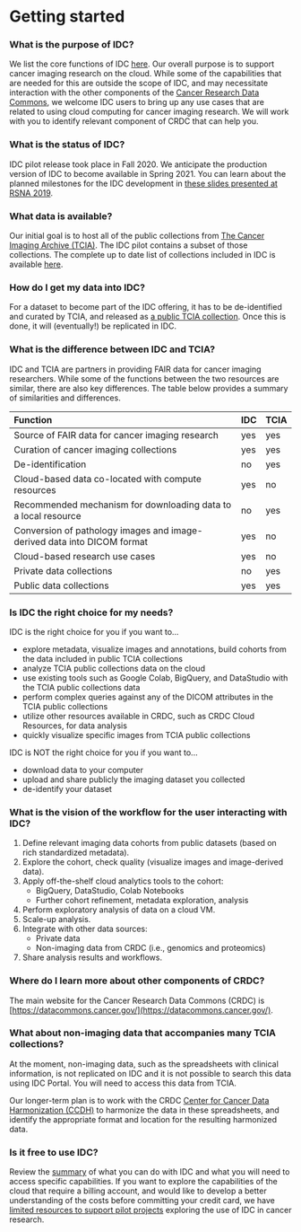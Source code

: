 # Getting started

### What is the purpose of IDC?

We list the core functions of IDC [here](core-functions-of-idc.md). Our overall purpose is to support cancer imaging research on the cloud. While some of the capabilities that are needed for this are outside the scope of IDC, and may necessitate interaction with the other components of the [Cancer Research Data Commons](https://datacommons.cancer.gov/), we welcome IDC users to bring up any use cases that are related to using cloud computing for cancer imaging research. We will work with you to identify relevant component of CRDC that can help you.

### What is the status of IDC?

IDC pilot release took place in Fall 2020. We anticipate the production version of IDC to become available in Spring 2021. You can learn about the planned milestones for the IDC development in [these slides presented at RSNA 2019](http://bit.ly/idc-rsna19).

### What data is available?

Our initial goal is to host all of the public collections from [The Cancer Imaging Archive \(TCIA\)](https://www.cancerimagingarchive.net/). The IDC pilot contains a subset of those collections. The complete up to date list of collections included in IDC is available [here](https://portal.imaging.datacommons.cancer.gov/collections/).

### How do I get my data into IDC?

For a dataset to become part of the IDC offering, it has to be de-identified and curated by TCIA, and released as [a public TCIA collection](https://www.cancerimagingarchive.net/collections/). Once this is done, it will \(eventually!\) be replicated in IDC.

### What is the difference between IDC and TCIA?

IDC and TCIA are partners in providing FAIR data for cancer imaging researchers. While some of the functions between the two resources are similar, there are also key differences. The table below provides a summary of similarities and differences.

| Function | **IDC** | TCIA |
| :--- | :--- | :--- |
| Source of FAIR data for cancer imaging research | yes | yes |
| Curation of cancer imaging collections | yes | yes |
| De-identification | no | yes |
| Cloud-based data co-located with compute resources | yes | no |
| Recommended mechanism for downloading data to a local resource | no | yes |
| Conversion of pathology images and image-derived data into DICOM format | yes | no |
| Cloud-based research use cases | yes | no |
| Private data collections | no | yes |
| Public data collections | yes | yes |

### Is IDC the right choice for my needs?

IDC is the right choice for you if you want to...

* explore metadata, visualize images and annotations, build cohorts from the data included in public TCIA collections
* analyze TCIA public collections data on the cloud
* use existing tools such as Google Colab, BigQuery, and DataStudio with the TCIA public collections data
* perform complex queries against any of the DICOM attributes in the TCIA public collections
* utilize other resources available in CRDC, such as CRDC Cloud Resources, for data analysis
* quickly visualize specific images from TCIA public collections

IDC is NOT the right choice for you if you want to...

* download data to your computer
* upload and share publicly the imaging dataset you collected 
* de-identify your dataset

### What is the vision of the workflow for the user interacting with IDC?

1. Define relevant imaging data cohorts from public datasets \(based on rich standardized metadata\).
2. Explore the cohort, check quality \(visualize images and image-derived data\).
3. Apply off-the-shelf cloud analytics tools to the cohort:
   * BigQuery, DataStudio, Colab Notebooks
   * Further cohort refinement, metadata exploration, analysis
4. Perform exploratory analysis of data on a cloud VM.
5. Scale-up analysis.
6. Integrate with other data sources:
   * Private data
   * Non-imaging data from CRDC \(i.e., genomics and proteomics\)
7. Share analysis results and workflows.

### Where do I learn more about other components of CRDC?

The main website for the Cancer Research Data Commons \(CRDC\) is [https://datacommons.cancer.gov/](https://datacommons.cancer.gov/).

### What about non-imaging data that accompanies many TCIA collections?

At the moment, non-imaging data, such as the spreadsheets with clinical information, is not replicated on IDC and it is not possible to search this data using IDC Portal. You will need to access this data from TCIA.

Our longer-term plan is to work with the CRDC [Center for Cancer Data Harmonization \(CCDH\)](https://datacommons.cancer.gov/center-cancer-data-harmonization) to harmonize the data in these spreadsheets, and identify the appropriate format and location for the resulting harmonized data. 

### Is it free to use IDC?

Review the [summary](getting-started-with-idc.md) of what you can do with IDC and what you will need to access specific capabilities. If you want to explore the capabilities of the cloud that require a billing account, and would like to develop a better understanding of the costs before committing your credit card, we have [limited resources to support pilot projects](introduction/requesting-gcp-cloud-credits.md) exploring the use of IDC in cancer research.

